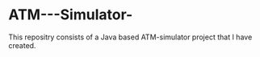 # ATM---Simulator-
This repositry consists of a Java based ATM-simulator project that I have created.
